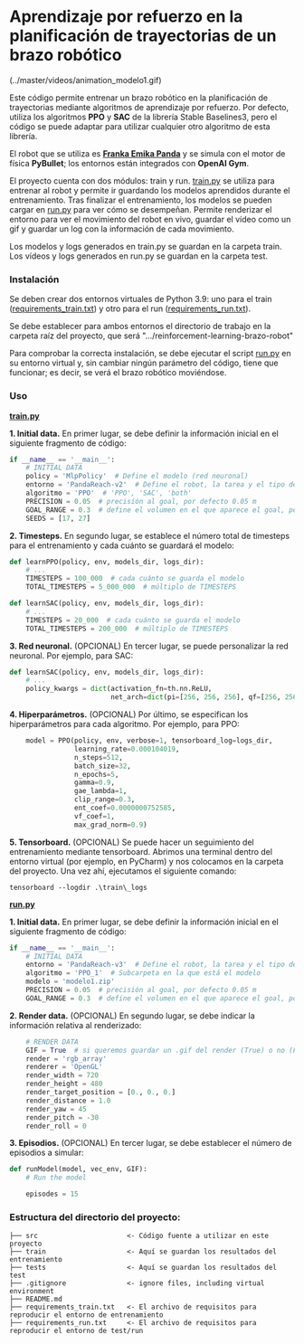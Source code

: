 # Aprendizaje por refuerzo en la planificación de trayectorias de un brazo robótico

(../master/videos/animation_modelo1.gif)

Este código permite entrenar un brazo robótico en la planificación de trayectorias mediante algoritmos de aprendizaje por refuerzo. Por defecto, utiliza los algoritmos **PPO** y **SAC** de la librería Stable Baselines3, pero el código se puede adaptar para utilizar cualquier otro algoritmo de esta librería.

El robot que se utiliza es **[Franka Emika Panda](https://www.franka.de/)** y se simula con el motor de física **PyBullet**; los entornos están integrados con **OpenAI Gym**.

El proyecto cuenta con dos módulos: train y run. [train.py](../master/src/train.py) se utiliza para entrenar al robot y permite ir guardando los modelos aprendidos durante el entrenamiento. Tras finalizar el entrenamiento, los modelos se pueden cargar en [run.py](../master/src/run.py) para ver cómo se desempeñan. Permite renderizar el entorno para ver el movimiento del robot en vivo, guardar el vídeo como un gif y guardar un log con la información de cada movimiento.

Los modelos y logs generados en train.py se guardan en la carpeta train. Los vídeos y logs generados en run.py se guardan en la carpeta test.


### Instalación

Se deben crear dos entornos virtuales de Python 3.9: uno para el train ([requirements_train.txt](../master/requirements_train.txt)) y otro para el run ([requirements_run.txt](../master/requirements_run.txt)).

Se debe establecer para ambos entornos el directorio de trabajo en la carpeta raíz del proyecto, que será ".../reinforcement-learning-brazo-robot"

Para comprobar la correcta instalación, se debe ejecutar el script [run.py](../master/src/run.py) en su entorno virtual y, sin cambiar ningún parámetro del código, tiene que funcionar; es decir, se verá el brazo robótico moviéndose.


### Uso

**[train.py](../master/src/train.py)**

**1. Initial data.** En primer lugar, se debe definir la información inicial en el siguiente fragmento de código:

```python
if __name__ == '__main__':
    # INITIAL DATA
    policy = 'MlpPolicy'  # Define el modelo (red neuronal)
    entorno = 'PandaReach-v2'  # Define el robot, la tarea y el tipo de reward
    algoritmo = 'PPO'  # 'PPO', 'SAC', 'both'
    PRECISION = 0.05  # precisión al goal, por defecto 0.05 m
    GOAL_RANGE = 0.3  # define el volumen en el que aparece el goal, por defecto 0.3 --> 0.3x0.3x0.3 m3
    SEEDS = [17, 27]
```

**2. Timesteps.** En segundo lugar, se establece el número total de timesteps para el entrenamiento y cada cuánto se guardará el modelo:

```python
def learnPPO(policy, env, models_dir, logs_dir):
    # ...
    TIMESTEPS = 100_000  # cada cuánto se guarda el modelo
    TOTAL_TIMESTEPS = 5_000_000  # múltiplo de TIMESTEPS

def learnSAC(policy, env, models_dir, logs_dir):
    # ...
    TIMESTEPS = 20_000  # cada cuánto se guarda el modelo
    TOTAL_TIMESTEPS = 200_000  # múltiplo de TIMESTEPS
```

**3. Red neuronal.** (OPCIONAL) En tercer lugar, se puede personalizar la red neuronal. Por ejemplo, para SAC:

```python
def learnSAC(policy, env, models_dir, logs_dir):
    # ...
    policy_kwargs = dict(activation_fn=th.nn.ReLU,
                         net_arch=dict(pi=[256, 256, 256], qf=[256, 256, 256]))
```

**4. Hiperparámetros.** (OPCIONAL) Por último, se especifican los hiperparámetros para cada algoritmo. Por ejemplo, para PPO:

```python
    model = PPO(policy, env, verbose=1, tensorboard_log=logs_dir,
                learning_rate=0.000104019,
                n_steps=512,
                batch_size=32,
                n_epochs=5,
                gamma=0.9,
                gae_lambda=1,
                clip_range=0.3,
                ent_coef=0.0000000752585,
                vf_coef=1,
                max_grad_norm=0.9)
```

**5. Tensorboard.** (OPCIONAL) Se puede hacer un seguimiento del entrenamiento mediante tensorboard. Abrimos una terminal dentro del entorno virtual (por ejemplo, en PyCharm) y nos colocamos en la carpeta del proyecto. Una vez ahí, ejecutamos el siguiente comando:

```
tensorboard --logdir .\train\_logs
```

**[run.py](../master/src/run.py)**

**1. Initial data.** En primer lugar, se debe definir la información inicial en el siguiente fragmento de código:

```python
if __name__ == '__main__':
    # INITIAL DATA
    entorno = 'PandaReach-v3'  # Define el robot, la tarea y el tipo de reward
    algoritmo = 'PPO_1'  # Subcarpeta en la que está el modelo
    modelo = 'modelo1.zip'
    PRECISION = 0.05  # precisión al goal, por defecto 0.05 m
    GOAL_RANGE = 0.3  # define el volumen en el que aparece el goal, por defecto 0.3 --> 0.3x0.3x0.3 m3
```

**2. Render data.** (OPCIONAL) En segundo lugar, se debe indicar la información relativa al renderizado:

```python
    # RENDER DATA
    GIF = True  # si queremos guardar un .gif del render (True) o no (False)
    render = 'rgb_array'
    renderer = 'OpenGL'
    render_width = 720
    render_height = 480
    render_target_position = [0., 0., 0.]
    render_distance = 1.0
    render_yaw = 45
    render_pitch = -30
    render_roll = 0
```

**3. Episodios.** (OPCIONAL) En tercer lugar, se debe establecer el número de episodios a simular:

```python
def runModel(model, vec_env, GIF):
    # Run the model

    episodes = 15
```


### Estructura del directorio del proyecto: 

```      
├── src                      <- Código fuente a utilizar en este proyecto
├── train                    <- Aquí se guardan los resultados del entrenamiento
├── tests                    <- Aquí se guardan los resultados del test
├── .gitignore               <- ignore files, including virtual environment  
├── README.md
├── requirements_train.txt   <- El archivo de requisitos para reproducir el entorno de entrenamiento
├── requirements_run.txt     <- El archivo de requisitos para reproducir el entorno de test/run

```
